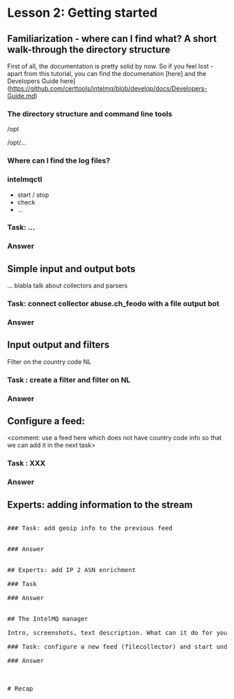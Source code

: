# Lesson 2: Getting started


## Familiarization - where can I find what? A short walk-through the directory structure

First of all, the documentation is pretty solid by now. So if you feel lost - apart from this tutorial, you can find 
the documenation [here] and the Developers Guide here](https://github.com/certtools/intelmq/blob/develop/docs/Developers-Guide.md)

### The directory structure and command line  tools

/opt 

/opt/...

### Where can I find the log files?

### intelmqctl


* start / stop
* check
* ...

### Task: ...


### Answer





## Simple input and output bots

... blabla talk about collectors and parsers


### Task: connect collector abuse.ch_feodo with a file output bot


### Answer


## Input output and filters

Filter on the country code NL

### Task : create a filter and filter on NL

### Answer


## Configure a feed: 


<XXX insert description by sebix XXX>

<comment: use a feed here which does not have country code info so that we can add it in the next task>

### Task : XXX

### Answer


## Experts: adding information to the stream

<pre supply geoip DB>

### Task: add geoip info to the previous feed


### Answer


## Experts: add IP 2 ASN enrichment

### Task

### Answer


## The IntelMQ manager

Intro, screenshots, text description. What can it do for you, when is it better to use the cmd line? Etc.

### Task: configure a new feed (filecollector) and start und stop it

### Answer



# Recap


